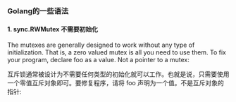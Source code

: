 ### Golang的一些语法

#### 1. sync.RWMutex 不需要初始化
The mutexes are generally designed to work without any type of initialization. That is, a zero valued mutex is all you need to use them. To fix your program, declare foo as a value. Not a pointer to a mutex:

互斥锁通常被设计为不需要任何类型的初始化就可以工作。也就是说，只需要使用一个零值互斥对象即可。要修复程序，请将 foo 声明为一个值。不是互斥对象的指针: